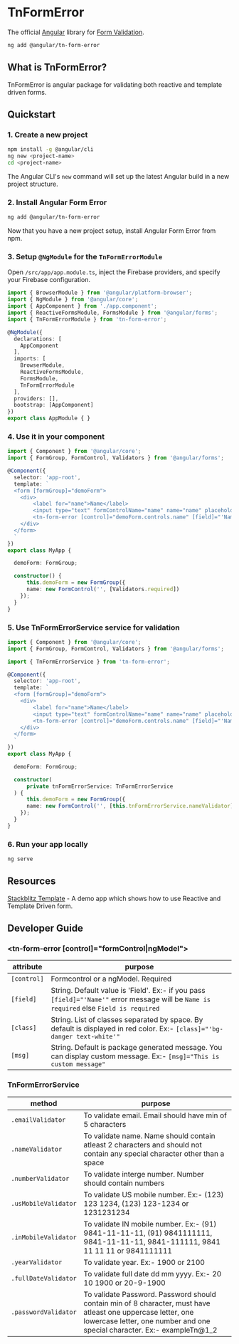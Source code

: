 # TnFormError
The official [Angular](https://angular.io/) library for [Form Validation](https://angular.io/guide/form-validation/).

```bash
ng add @angular/tn-form-error
```

## What is TnFormError?

TnFormError is angular package for validating both reactive and template driven forms.

## Quickstart

### 1. Create a new project

```bash
npm install -g @angular/cli
ng new <project-name>
cd <project-name>
```

The Angular CLI's `new` command will set up the latest Angular build in a new project structure.

### 2. Install Angular Form Error

```bash
ng add @angular/tn-form-error
```

Now that you have a new project setup, install Angular Form Error from npm.

### 3. Setup `@NgModule` for the `TnFormErrorModule`

Open `/src/app/app.module.ts`, inject the Firebase providers, and specify your Firebase configuration.

```ts
import { BrowserModule } from '@angular/platform-browser';
import { NgModule } from '@angular/core';
import { AppComponent } from './app.component';
import { ReactiveFormsModule, FormsModule } from '@angular/forms';
import { TnFormErrorModule } from 'tn-form-error';

@NgModule({
  declarations: [
    AppComponent
  ],
  imports: [
    BrowserModule,
    ReactiveFormsModule,
    FormsModule,
    TnFormErrorModule
  ],
  providers: [],
  bootstrap: [AppComponent]
})
export class AppModule { }
```

### 4. Use it in your component

```ts
import { Component } from '@angular/core';
import { FormGroup, FormControl, Validators } from '@angular/forms';

@Component({
  selector: 'app-root',
  template: `
  <form [formGroup]="demoForm">
    <div>
        <label for="name">Name</label>
        <input type="text" formControlName="name" name="name" placeholder="Name validator">
        <tn-form-error [control]="demoForm.controls.name" [field]="'Name'"></tn-form-error>
    </div>
  </form>
  `
})
export class MyApp {

  demoForm: FormGroup;

  constructor() {
      this.demoForm = new FormGroup({
      name: new FormControl('', [Validators.required])
    });
  }
}
```

### 5. Use TnFormErrorService service for validation

```ts
import { Component } from '@angular/core';
import { FormGroup, FormControl, Validators } from '@angular/forms';

import { TnFormErrorService } from 'tn-form-error';

@Component({
  selector: 'app-root',
  template: `
  <form [formGroup]="demoForm">
    <div>
        <label for="name">Name</label>
        <input type="text" formControlName="name" name="name" placeholder="Name validator">
        <tn-form-error [control]="demoForm.controls.name" [field]="'Name'"></tn-form-error>
    </div>
  </form>
  `
})
export class MyApp {

  demoForm: FormGroup;

  constructor(
      private tnFormErrorService: TnFormErrorService
  ) {
      this.demoForm = new FormGroup({
      name: new FormControl('', [this.tnFormErrorService.nameValidator])
    });
  }
}
```

### 6. Run your app locally

```bash
ng serve
```

## Resources

[Stackblitz Template](https://stackblitz.com/edit/angular-tn-form-error) - A demo app which shows how to use Reactive and Template Driven form.

## Developer Guide

### <tn-form-error [control]="formControl|ngModel"></tn-form-error>

| attribute   | purpose            |
| ---------|--------------------|
| `[control]` | Formcontrol or a ngModel. Required |
| `[field]` | String. Default value is 'Field'. Ex:- if you pass `[field]="'Name'"` error message will be `Name is required` else `Field is required`  |
| `[class]` | String. List of classes separated by space. By default is displayed in red color. Ex:- `[class]="'bg-danger text-white'"` |
| `[msg]` | String. Default is package generated message. You can display custom message. Ex:- `[msg]="This is custom message"` |


### TnFormErrorService

| method   | purpose            |
| ---------|--------------------|
| `.emailValidator` | To validate email. Email should have min of 5 characters |
| `.nameValidator` | To validate name. Name should contain atleast 2 characters and should not contain any special character other than a space |
| `.numberValidator` | To validate interge number. Number should contain numbers |
| `.usMobileValidator` | To validate US mobile number. Ex:- (123) 123 1234, (123) 123-1234 or 1231231234 |
| `.inMobileValidator` | To validate IN mobile number. Ex:- (91) 9841-11-11-11, (91) 9841111111, 9841-11-11-11, 9841-111111, 9841 11 11 11 or 9841111111 |
| `.yearValidator` | To validate year. Ex:- 1900 or 2100 |
| `.fullDateValidator` | To validate full date dd mm yyyy. Ex:- 20 10 1900 or 20-9-1900 |
| `.passwordValidator` | To validate Password. Password should contain min of 8 character, must have atleast one uppercase letter, one lowercase letter, one number and one special character. Ex:- exampleTn@1_2 |

